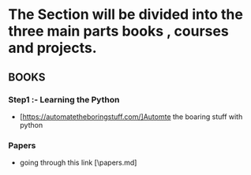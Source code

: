 # The Section will be divided into the  three main parts books , courses and projects. 

## BOOKS

### Step1 :- Learning the Python

* [https://automatetheboringstuff.com/]Automte the boaring stuff with python


### Papers 

* going through this link [\papers.md] 

